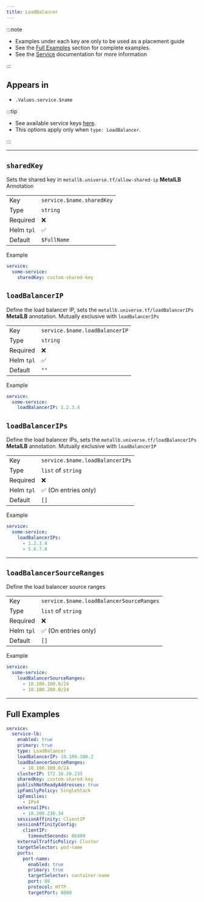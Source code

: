 ```yaml
---
title: LoadBalancer
---
```


:::note

- Examples under each key are only to be used as a placement guide
- See the [Full Examples](/general/common/service/loadbalancer#full-examples) section for complete examples.
- See the [Service](/general/common/service) documentation for more information

:::

## Appears in

- `.Values.service.$name`

:::tip

- See available service keys [here](/general/common/service).
- This options apply only when `type: LoadBalancer`.

:::

---

## `sharedKey`

Sets the shared key in `metallb.universe.tf/allow-shared-ip` **MetalLB** Annotation

|            |                           |
| ---------- | ------------------------- |
| Key        | `service.$name.sharedKey` |
| Type       | `string`                  |
| Required   | ❌                        |
| Helm `tpl` | ✅                        |
| Default    | `$FullName`               |

Example

```yaml
service:
  some-service:
    sharedKey: custom-shared-key
```

## `loadBalancerIP`

Define the load balancer IP, sets the `metallb.universe.tf/loadBalancerIPs` **MetalLB** annotation. Mutually exclusive with `loadBalancerIPs`

|            |                                |
| ---------- | ------------------------------ |
| Key        | `service.$name.loadBalancerIP` |
| Type       | `string`                       |
| Required   | ❌                             |
| Helm `tpl` | ✅                             |
| Default    | `""`                           |

Example

```yaml
service:
  some-service:
    loadBalancerIP: 1.2.3.4
```

## `loadBalancerIPs`

Define the load balancer IPs, sets the `metallb.universe.tf/loadBalancerIPs` **MetalLB** annotation. Mutually exclusive with `loadBalancerIP`

|            |                                 |
| ---------- | ------------------------------- |
| Key        | `service.$name.loadBalancerIPs` |
| Type       | `list` of `string`              |
| Required   | ❌                              |
| Helm `tpl` | ✅ (On entries only)            |
| Default    | `[]`                            |

Example

```yaml
service:
  some-service:
    loadBalancerIPs:
      - 1.2.3.4
      - 5.6.7.8
```

---

## `loadBalancerSourceRanges`

Define the load balancer source ranges

|            |                                          |
| ---------- | ---------------------------------------- |
| Key        | `service.$name.loadBalancerSourceRanges` |
| Type       | `list` of `string`                       |
| Required   | ❌                                       |
| Helm `tpl` | ✅ (On entries only)                     |
| Default    | `[]`                                     |

Example

```yaml
service:
  some-service:
    loadBalancerSourceRanges:
      - 10.100.100.0/24
      - 10.100.200.0/24
```

---

## Full Examples

```yaml
service:
  service-lb:
    enabled: true
    primary: true
    type: LoadBalancer
    loadBalancerIP: 10.100.100.2
    loadBalancerSourceRanges:
      - 10.100.100.0/24
    clusterIP: 172.16.20.233
    sharedKey: custom-shared-key
    publishNotReadyAddresses: true
    ipFamilyPolicy: SingleStack
    ipFamilies:
      - IPv4
    externalIPs:
      - 10.200.230.34
    sessionAffinity: ClientIP
    sessionAffinityConfig:
      clientIP:
        timeoutSeconds: 86400
    externalTrafficPolicy: Cluster
    targetSelector: pod-name
    ports:
      port-name:
        enabled: true
        primary: true
        targetSelector: container-name
        port: 80
        protocol: HTTP
        targetPort: 8080
```
